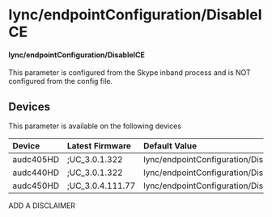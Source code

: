 ﻿---
description: lync/endpointConfiguration/DisableICE
search:
    keywords: ['lync','endpointConfiguration','DisableICE']
---

# lync/endpointConfiguration/DisableICE

#### lync/endpointConfiguration/DisableICE

This parameter is configured from the Skype inband process and is NOT configured from the config file.



## Devices
This parameter is available on the following devices

| Device | Latest Firmware | Default Value |
|:---|:---|:---|
| audc405HD | ;UC_3.0.1.322 | lync/endpointConfiguration/DisableICE=0 
| audc440HD | ;UC_3.0.1.322 | lync/endpointConfiguration/DisableICE=0 
| audc450HD | ;UC_3.0.4.111.77 | lync/endpointConfiguration/DisableICE=0 

ADD A DISCLAIMER

